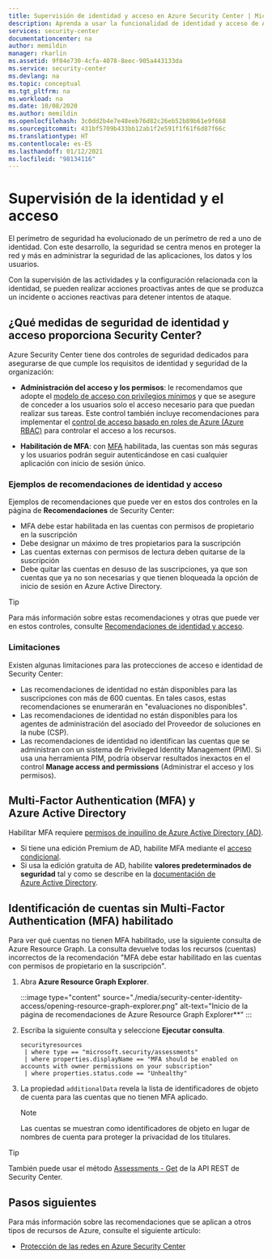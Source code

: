 ```yaml
---
title: Supervisión de identidad y acceso en Azure Security Center | Microsoft Docs
description: Aprenda a usar la funcionalidad de identidad y acceso de Azure Security Center para supervisar los problemas relacionados con la actividad de acceso e identidad de los usuarios.
services: security-center
documentationcenter: na
author: memildin
manager: rkarlin
ms.assetid: 9f04e730-4cfa-4078-8eec-905a443133da
ms.service: security-center
ms.devlang: na
ms.topic: conceptual
ms.tgt_pltfrm: na
ms.workload: na
ms.date: 10/08/2020
ms.author: memildin
ms.openlocfilehash: 3c0dd2b4e7e48eeb76d82c26eb52b89b61e9f668
ms.sourcegitcommit: 431bf5709b433bb12ab1f2e591f1f61f6d87f66c
ms.translationtype: HT
ms.contentlocale: es-ES
ms.lasthandoff: 01/12/2021
ms.locfileid: "98134116"
---
```

# <a name="monitor-identity-and-access"></a>Supervisión de la identidad y el acceso

El perímetro de seguridad ha evolucionado de un perímetro de red a uno de identidad. Con este desarrollo, la seguridad se centra menos en proteger la red y más en administrar la seguridad de las aplicaciones, los datos y los usuarios.

Con la supervisión de las actividades y la configuración relacionada con la identidad, se pueden realizar acciones proactivas antes de que se produzca un incidente o acciones reactivas para detener intentos de ataque.

## <a name="what-identity-and-access-safeguards-does-security-center-provide"></a>¿Qué medidas de seguridad de identidad y acceso proporciona Security Center? 

Azure Security Center tiene dos controles de seguridad dedicados para asegurarse de que cumple los requisitos de identidad y seguridad de la organización: 

 - **Administración del acceso y los permisos**: le recomendamos que adopte el [modelo de acceso con privilegios mínimos](/windows-server/identity/ad-ds/plan/security-best-practices/implementing-least-privilege-administrative-models) y que se asegure de conceder a los usuarios solo el acceso necesario para que puedan realizar sus tareas. Este control también incluye recomendaciones para implementar el [control de acceso basado en roles de Azure (Azure RBAC)](../role-based-access-control/overview.md) para controlar el acceso a los recursos.
 
 - **Habilitación de MFA**: con [MFA](https://www.microsoft.com/security/business/identity/mfa) habilitada, las cuentas son más seguras y los usuarios podrán seguir autenticándose en casi cualquier aplicación con inicio de sesión único.

### <a name="example-recommendations-for-identity-and-access"></a>Ejemplos de recomendaciones de identidad y acceso

Ejemplos de recomendaciones que puede ver en estos dos controles en la página de **Recomendaciones** de Security Center:

- MFA debe estar habilitada en las cuentas con permisos de propietario en la suscripción
- Debe designar un máximo de tres propietarios para la suscripción
- Las cuentas externas con permisos de lectura deben quitarse de la suscripción
- Debe quitar las cuentas en desuso de las suscripciones, ya que son cuentas que ya no son necesarias y que tienen bloqueada la opción de inicio de sesión en Azure Active Directory.

> [!TIP]
> Para más información sobre estas recomendaciones y otras que puede ver en estos controles, consulte [Recomendaciones de identidad y acceso](recommendations-reference.md#recs-identityandaccess).

### <a name="limitations"></a>Limitaciones

Existen algunas limitaciones para las protecciones de acceso e identidad de Security Center:

- Las recomendaciones de identidad no están disponibles para las suscripciones con más de 600 cuentas. En tales casos, estas recomendaciones se enumerarán en "evaluaciones no disponibles".
- Las recomendaciones de identidad no están disponibles para los agentes de administración del asociado del Proveedor de soluciones en la nube (CSP).
- Las recomendaciones de identidad no identifican las cuentas que se administran con un sistema de Privileged Identity Management (PIM). Si usa una herramienta PIM, podría observar resultados inexactos en el control **Manage access and permissions** (Administrar el acceso y los permisos).

## <a name="multi-factor-authentication-mfa-and-azure-active-directory"></a>Multi-Factor Authentication (MFA) y Azure Active Directory 

Habilitar MFA requiere [permisos de inquilino de Azure Active Directory (AD)](../active-directory/roles/permissions-reference.md).

- Si tiene una edición Premium de AD, habilite MFA mediante el [acceso condicional](../active-directory/conditional-access/concept-conditional-access-policy-common.md).
- Si usa la edición gratuita de AD, habilite **valores predeterminados de seguridad** tal y como se describe en la [documentación de Azure Active Directory](../active-directory/fundamentals/concept-fundamentals-security-defaults.md).

## <a name="identify-accounts-without-multi-factor-authentication-mfa-enabled"></a>Identificación de cuentas sin Multi-Factor Authentication (MFA) habilitado

Para ver qué cuentas no tienen MFA habilitado, use la siguiente consulta de Azure Resource Graph. La consulta devuelve todas los recursos (cuentas) incorrectos de la recomendación "MFA debe estar habilitado en las cuentas con permisos de propietario en la suscripción". 

1. Abra **Azure Resource Graph Explorer**.

    :::image type="content" source="./media/security-center-identity-access/opening-resource-graph-explorer.png" alt-text="Inicio de la página de recomendaciones de Azure Resource Graph Explorer**" :::

1. Escriba la siguiente consulta y seleccione **Ejecutar consulta**.

    ```kusto
    securityresources
     | where type == "microsoft.security/assessments"
     | where properties.displayName == "MFA should be enabled on accounts with owner permissions on your subscription"
     | where properties.status.code == "Unhealthy"
    ```

1. La propiedad `additionalData` revela la lista de identificadores de objeto de cuenta para las cuentas que no tienen MFA aplicado. 

    > [!NOTE]
    > Las cuentas se muestran como identificadores de objeto en lugar de nombres de cuenta para proteger la privacidad de los titulares.

> [!TIP]
> También puede usar el método [Assessments - Get](/rest/api/securitycenter/assessments/get) de la API REST de Security Center.


## <a name="next-steps"></a>Pasos siguientes
Para más información sobre las recomendaciones que se aplican a otros tipos de recursos de Azure, consulte el siguiente artículo:

- [Protección de las redes en Azure Security Center](security-center-network-recommendations.md)